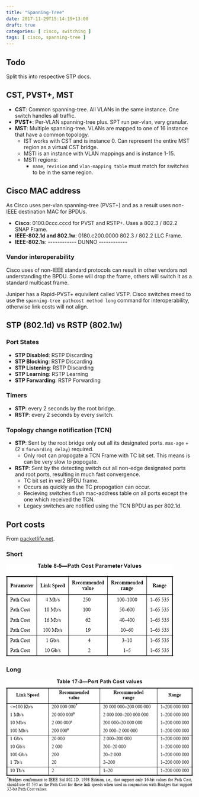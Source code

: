 ```yaml
---
title: "Spanning-Tree"
date: 2017-11-29T15:14:19+13:00
draft: true
categories: [ cisco, switching ]
tags: [ cisco, spanning-tree ]
---
```


## Todo
Split this into respective STP docs.

## CST, PVST+, MST
* __CST__: Common spanning-tree.  All VLANs in the same instance.  One switch handles all traffic.
* __PVST+__: Per-VLAN spanning-tree plus.  SPT run per-vlan, very granular.
* __MST__: Multiple spanning-tree.  VLANs are mapped to one of 16 instance that have a common topology.
  * IST works with CST and is instance 0.  Can represent the entire MST region as a virtual CST bridge.
  * MSTI is an instance with VLAN mappings and is instance 1-15.
  * MSTI regions:
    * `name`, `revision` and `vlan-mapping table` must match for switches to be in the same region.

## Cisco MAC address
As Cisco uses per-vlan spanning-tree (PVST+) and as a result uses non-IEEE destination MAC for BPDUs.

* __Cisco__: 0100.0ccc.cccd for PVST and RSTP+.  Uses a 802.3 / 802.2 SNAP Frame.
* __IEEE-802.1d and 802.1w__: 0180.c200.0000 802.3 / 802.2 LLC Frame.
* __IEEE-802.1s__: ------------ DUNNO ------------

### Vendor interoperability
Cisco uses of non-IEEE standard protocols can result in other vendors not understanding the BPDU.  Some will drop the frame, others will switch it as a standard multicast frame.

Juniper has a Rapid-PVST+ equivilent called VSTP.  Cisco switches meed to use the `spanning-tree pathcost method long` command for interoperability, otherwise link costs will not align.

## STP (802.1d) vs RSTP (802.1w)

### Port States
* __STP Disabled__: RSTP Discarding
* __STP Blocking__: RSTP Discarding
* __STP Listening__: RSTP Discarding
* __STP Learning__: RSTP Learning
* __STP Forwarding__: RSTP Forwarding

### Timers
* __STP__: every 2 seconds by the root bridge.
* __RSTP__: every 2 seconds by every switch.

### Topology change notification (TCN)
* __STP__: Sent by the root bridge only out all its designated ports.  `max-age` + (2 x `forwarding delay`) required.
  * Only root can propogate a TCN Frame with TC bit set.  This means is can be very slow to popogate.
* __RSTP__: Sent by the detecting switch out all non-edge designated ports and root ports, resulting in much fast convergence.
  * TC bit set in ver2 BPDU frame.
  * Occurs as quickly as the TC propogation can occur.
  * Recieving switches flush mac-address table on all ports except the one which received the TCN.
  * Legacy switches are notified using the TCN BPDU as per 802.1d.

## Port costs
From [packetlife.net](http://packetlife.net/blog/2008/sep/5/spanning-tree-port-costs/).

### Short
![short](/img/8021d-1998-costs.png)

### Long
![long](/img/8021d-2004-costs.png)